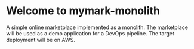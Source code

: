 # Welcome to mymark-monolith
A simple online marketplace implemented as a monolith. The marketplace will be used as a demo application for a DevOps pipeline. The target deployment will be on AWS.

